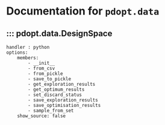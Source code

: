 # Documentation for `pdopt.data`


## ::: pdopt.data.DesignSpace
	handler : python
	options:
		members:
			- __init__
			- from_csv
			- from_pickle
			- save_to_pickle
			- get_exploration_results
			- get_optimum_results
			- set_discard_status
			- save_exploration_results
			- save_optimisation_results
			- sample_from_set
		show_source: false
		